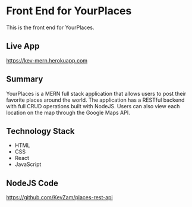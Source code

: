 # Front End for YourPlaces
This is the front end for YourPlaces.

## Live App
https://kev-mern.herokuapp.com

## Summary
YourPlaces is a MERN full stack application that allows users to post their favorite places around the world. The application has a RESTful backend with full CRUD operations built with NodeJS. Users can also view each location on the map through the Google Maps API.

## Technology Stack
* HTML
* CSS
* React 
* JavaScript

## NodeJS Code
https://github.com/KevZam/places-rest-api
